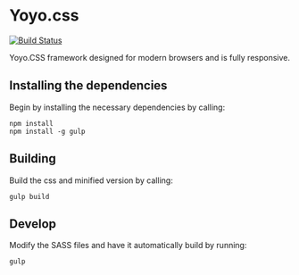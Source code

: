 # Yoyo.css
[![Build Status](https://travis-ci.org/Bigalan09/Yoyo.css.svg?branch=master)](https://travis-ci.org/Bigalan09/YoYo.css)

Yoyo.CSS framework designed for modern browsers and is fully responsive.

## Installing the dependencies ##
Begin by installing the necessary dependencies by calling:

    npm install
    npm install -g gulp

## Building ##
Build the css and minified version by calling:

    gulp build

## Develop ##
Modify the SASS files and have it automatically build by running:

    gulp
